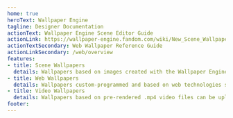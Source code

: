 ```yaml
---
home: true
heroText: Wallpaper Engine
tagline: Designer Documentation
actionText: Wallpaper Engine Scene Editor Guide
actionLink: https://wallpaper-engine.fandom.com/wiki/New_Scene_Wallpaper
actionTextSecondary: Web Wallpaper Reference Guide
actionLinkSecondary: /web/overview
features:
- title: Scene Wallpapers
  details: Wallpapers based on images created with the Wallpaper Engine Editor. Recommended for beginners and advanced wallpaper creators alike.
- title: Web Wallpapers
  details: Wallpapers custom-programmed and based on web technologies such as HTML, CSS and JavaScript.
- title: Video Wallpapers
  details: Wallpapers based on pre-rendered .mp4 video files can be uploaded to the Workshop through the editor.
footer: 
---
```


